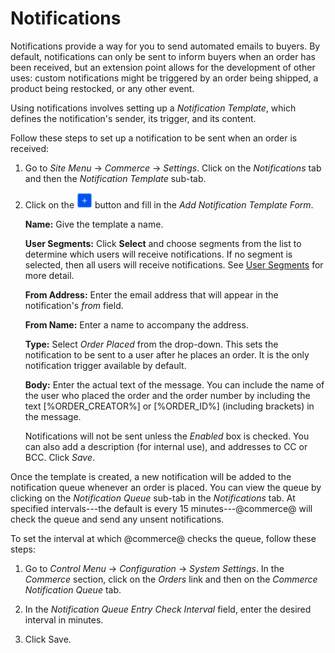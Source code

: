 # Notifications

Notifications provide a way for you to send automated emails to buyers. By
default, notifications can only be sent to inform buyers when an order has been
received, but an extension point allows for the development of other uses:
custom notifications might be triggered by an order being shipped, a product
being restocked, or any other event.

Using notifications involves setting up a *Notification Template*, which defines
the notification's sender, its trigger, and its content.

Follow these steps to set up a notification to be sent when an order is
received:

1.  Go to *Site Menu* &rarr; *Commerce* &rarr; *Settings*. Click on the
    *Notifications* tab and then the *Notification Template* sub-tab.

2.  Click on the ![Add](../../images/icon-add.png) button and fill in the *Add
    Notification Template Form*.

    **Name:** Give the template a name.

    **User Segments:** Click **Select** and choose segments from the list to
    determine which users will receive notifications. If no segment is selected,
    then all users will receive notifications. See 
    [User Segments](web/liferay-emporio/documentation/-/knowledge_base/7-1/user-segments)
    for more detail.

    **From Address:** Enter the email address that will appear in the
    notification's *from* field.

    **From Name:** Enter a name to accompany the address.

    **Type:** Select *Order Placed* from the drop-down. This sets the
    notification to be sent to a user after he places an order. It is the only
    notification trigger available by default.

    **Body:** Enter the actual text of the message. You can include the name of
    the user who placed the order and the order number by including the text
    [%ORDER_CREATOR%] or [%ORDER_ID%] (including brackets) in the message.

    Notifications will not be sent unless the *Enabled* box is checked. You can
    also add a description (for internal use), and addresses to CC or BCC. Click
    *Save*.

Once the template is created, a new notification will be added to the
notification queue whenever an order is placed. You can view the queue by
clicking on the *Notification Queue* sub-tab in the *Notifications* tab. At
specified intervals---the default is every 15 minutes---@commerce@ will check
the queue and send any unsent notifications.

To set the interval at which @commerce@ checks the queue, follow these steps:

1.  Go to *Control Menu* &rarr; *Configuration* &rarr; *System Settings*. In the
    *Commerce* section, click on the *Orders* link and then on the *Commerce
    Notification Queue* tab.

2.  In the *Notification Queue Entry Check Interval* field, enter the desired
    interval in minutes.

3.  Click Save.
